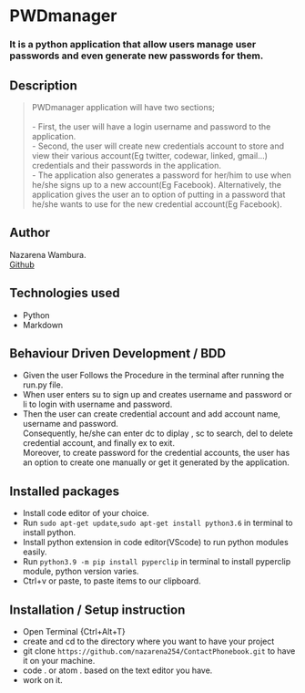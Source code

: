 # PWDmanager
### It is a python application that allow users manage user passwords and even generate new passwords for them. 

## Description
> PWDmanager application will have two sections;<br><br> - First, the user will have a login username and password to the application.<br> - Second, the user will create new credentials account to store and view their various account(Eg twitter, codewar, linked, gmail...) credentials and their passwords in the application.<br> - The application also generates a password for her/him to use when he/she signs up to a new account(Eg Facebook). Alternatively, the application gives the user an to option of putting in a password that he/she wants to use for the new credential account(Eg Facebook).

## Author
Nazarena Wambura.</br>
[Github](https://github.com/nazarena254)


## Technologies used
* Python
* Markdown


## Behaviour Driven Development / BDD
* Given the user Follows the Procedure in the terminal after running the run.py file.
* When user enters su to sign up and creates username and password or li to login with username and password.
* Then the user can create credential account and add account name, username and password.<br>  Consequently, he/she can enter dc to diplay , sc to search, del to delete credential account, and finally ex to exit.<br>
Moreover, to create password for the credential accounts, the user has an option to create one manually or get it generated by the application.


## Installed packages
* Install code editor of your choice.
* Run `sudo apt-get update`,`sudo apt-get install python3.6` in terminal to install python.
* Install python extension in code editor(VScode) to run python modules easily.
* Run `python3.9 -m pip install pyperclip` in terminal to install pyperclip module, python version varies.
* Ctrl+v or paste, to paste items to our clipboard.


## Installation / Setup instruction
* Open Terminal {Ctrl+Alt+T}
* create and cd to the directory where you want to have your project
* git clone ```https://github.com/nazarena254/ContactPhonebook.git``` to have it on your machine.
* code . or atom . based on the text editor you have.
* work on it.